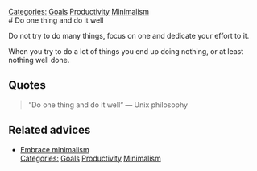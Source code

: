 [Categories:](../Categories/index.md) [Goals](../Categories/Goals.md) [Productivity](../Categories/Productivity.md) [Minimalism](../Categories/Minimalism.md)<br># Do one thing and do it well

Do not try to do many things, focus on one and dedicate your effort to it.

When you try to do a lot of things you end up doing nothing, or at least nothing well done.

## Quotes

> “Do one thing and do it well“ — Unix philosophy

## Related advices

- [Embrace minimalism](../Embrace%20minimalism/index.md)<br>[Categories:](../Categories/index.md) [Goals](../Categories/Goals.md) [Productivity](../Categories/Productivity.md) [Minimalism](../Categories/Minimalism.md)